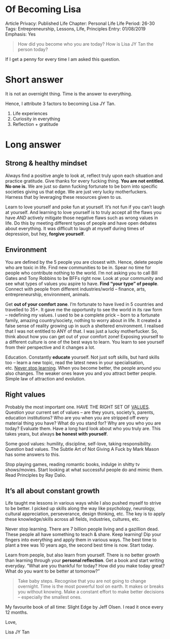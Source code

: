 # Of Becoming Lisa

Article Privacy: Published
Life Chapter: Personal Life
Life Period: 26-30
Tags: Entrepreneurship, Lessons, Life, Principles
Entry: 01/08/2019
Emphasis: Yes

> How did you become who you are today? How is Lisa JY Tan the person today?
> 

If I get a penny for every time I am asked this question.

# Short answer

It is not an overnight thing. Time is the answer to everything.

Hence, I attribute 3 factors to becoming Lisa JY Tan.

1. Life experiences
2. Curiosity in everything
3. Reflection + gratitude

# Long answer

## Strong & healthy mindset

Always find a positive angle to look at, reflect truly upon each situation and practice gratitude. Give thanks for every fucking thing. **You are not entitled. No one is**. We are just so damn fucking fortunate to be born into specific societies giving us that edge. We are just very lucky motherfuckers. Harness that by leveraging these resources given to us.

Learn to love yourself and poke fun at yourself. It’s not fun if you can’t laugh at yourself. And learning to love yourself is to truly accept all the flaws you have *AND* actively mitigate those negative flaws such as wrong values in life. Do this by meeting different types of people and have open debates about everything. It was difficult to laugh at myself during times of depression, but hey, **forgive yourself**.

## Environment

You are defined by the 5 people you are closest with. Hence, delete people who are toxic in life. Find new communities to be in. Spear no time for people who contribute nothing to the world. I’m not asking you to call Bill Gates and Tony Robbins to be BFFs right now. Look at your community and see what types of values you aspire to have. **Find “your type” of people**. Connect with people from different industries/world – finance, arts, entrepreneurship, environment, animals.

Get **out of your comfort zone**. I’m fortunate to have lived in 5 countries and travelled to 35+. It gave me the opportunity to see the world in its raw form – redefining my values. I used to be a complete prick – born to a fortunate family, amazing country/society, nothing to worry about in life. It created a false sense of reality growing up in such a sheltered environment. I realised that I was not entitled to ANY of that. I was just a lucky motherfucker. So, think about how you can get out of your comfort zone! Exposing yourself to a different culture is one of the best ways to learn. You learn to see yourself from their perspective and it changes a lot.

Education. Constantly **educate** yourself. Not just soft skills, but hard skills too – learn a new topic, read the latest news in your specialisation, etc. [Never stop learning](https://web.archive.org/web/20230131222655/http://lisajytan.com/principles/learning/). When you become better, the people around you also changes. The weaker ones leave you and you attract better people. Simple law of attraction and evolution.

## Right values

Probably the most important one. HAVE THE RIGHT SET OF [VALUES](https://web.archive.org/web/20230131222655/http://lisajytan.com/lessons/first-principles/). Question your current set of values – are they yours, society’s, parents, education institutions? Who are you when you are stripped off every material thing you have? What do you stand for? Why are you who you are today? Evaluate them. Have a long hard look about who you truly are. This takes years, but always **be honest with yourself**.

Some good values: humility, discipline, self-love, taking responsibility. Question bad values. The Subtle Art of Not Giving A Fuck by Mark Mason has some answers to this.

Stop playing games, reading romantic books, indulge in shitty tv shows/movies. Start looking at what successful people do and mimic them. Read Principles by Ray Dalio.

## It’s all about constant growth

Life taught me lessons in various ways while I also pushed myself to strive to be better. I picked up skills along the way like psychology, neurology, cultural appreciation, perseverance, design thinking, etc. The key is to apply these knowledge/skills across all fields, industries, cultures, etc.

Never stop learning. There are 7 billion people living and a gazillion dead. These people all have something to teach & share. Keep learning! Dip your fingers into everything and apply them in various ways. The best time to plant a tree was 10 years ago, the second best time is now. Start today.

Learn from people, but also learn from yourself. There is no better growth than learning through your **personal reflection**. Get a book and start writing everyday. “What are you thankful for today? How did you make today great? What do you want to be better at tomorrow?”

> Take baby steps. Recognise that you are not going to change overnight. Time is the most powerful tool on earth. It makes or breaks you without knowing. Make a constant effort to make better decisions – especially the smallest ones.
> 

My favourite book of all time: Slight Edge by Jeff Olsen. I read it once every 12 months.

Love,

Lisa JY Tan